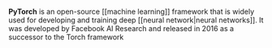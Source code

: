 **PyTorch** is an open-source [[machine learning]] framework that is widely used for developing and training deep [[neural network|neural networks]]. It was developed by Facebook AI Research and released in 2016 as a successor to the Torch framework